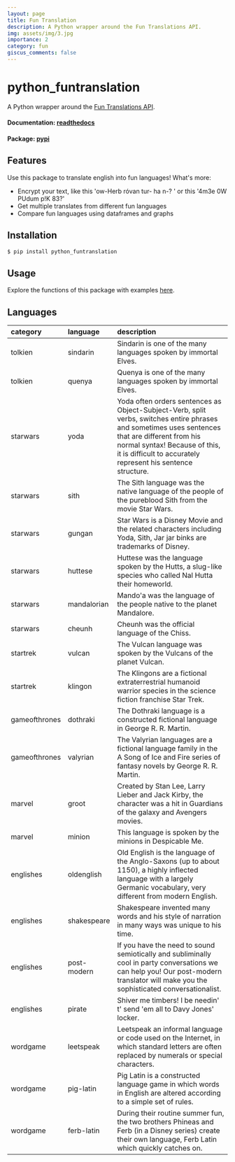 ```yaml
---
layout: page
title: Fun Translation
description: A Python wrapper around the Fun Translations API.
img: assets/img/3.jpg
importance: 2
category: fun
giscus_comments: false
---
```



# python_funtranslation

A Python wrapper around the [Fun Translations API](https://funtranslations.com/api/).

#### Documentation: [readthedocs](https://python-funtranslation.readthedocs.io/)

#### Package: [pypi](https://pypi.org/project/python_funtranslation/)

## Features

Use this package to translate english into fun languages! 
What's more: 
- Encrypt your text, like this 'ow-Herb róvan tur- ha n-? ' or this '4m3e 0W PUdum p!K 83?'
- Get multiple translates from different fun languages
- Compare fun languages using dataframes and graphs


## Installation

```bash
$ pip install python_funtranslation
```

## Usage

Explore the functions of this package with examples [here](https://python-funtranslation.readthedocs.io/en/latest/autoapi/python_funtranslation/python_funtranslation/index.html#python_funtranslation.python_funtranslation.get_full_description).




## Languages


| category      | language    | description                                                                                                                                                                                                                                     |
|:--------------|:------------|:------------------------------------------------------------------------------------------------------------------------------------------------------------------------------------------------------------------------------------------------|
| tolkien       | sindarin    | Sindarin is one of the many languages spoken by immortal Elves.                                                                                                                                                                                  |
| tolkien       | quenya      | Quenya is one of the many languages spoken by immortal Elves.                                                                                                                                                                                    |
| starwars      | yoda        | Yoda often orders sentences as Object-Subject-Verb, split verbs, switches entire phrases and sometimes uses sentences that are different from his normal syntax! Because of this, it is difficult to accurately represent his sentence structure. |
| starwars      | sith        | The Sith language was the native language of the people of the pureblood Sith from the movie Star Wars.                                                                                                                                          |
| starwars      | gungan      | Star Wars is a Disney Movie and the related characters including Yoda, Sith, Jar jar binks are trademarks of Disney.                                                                                                                           |
| starwars      | huttese     | Huttese was the language spoken by the Hutts, a slug-like species who called Nal Hutta their homeworld.                                                                                                                                          |
| starwars      | mandalorian | Mando'a was the language of the people native to the planet Mandalore.                                                                                                                                                                           |
| starwars      | cheunh      | Cheunh was the official language of the Chiss.                                                                                                                                                                                                   |
| startrek      | vulcan      | The Vulcan language was spoken by the Vulcans of the planet Vulcan.                                                                                                                                                                              |
| startrek      | klingon     | The Klingons are a fictional extraterrestrial humanoid warrior species in the science fiction franchise Star Trek.                                                                                                                               |
| gameofthrones | dothraki    | The Dothraki language is a constructed fictional language in George R. R. Martin.                                                                                                                                                                 |
| gameofthrones | valyrian    | The Valyrian languages are a fictional language family in the A Song of Ice and Fire series of fantasy novels by George R. R. Martin.                                                                                                         |
| marvel        | groot       | Created by Stan Lee, Larry Lieber and Jack Kirby, the character was a hit in Guardians of the galaxy and Avengers movies.                                                                                                                        |
| marvel        | minion      | This language is spoken by the minions in Despicable Me.                                                                                                                                                                                         |
| englishes     | oldenglish  | Old English is the language of the Anglo-Saxons (up to about 1150), a highly inflected language with a largely Germanic vocabulary, very different from modern English.                                                                   |
| englishes     | shakespeare | Shakespeare invented many words and his style of narration in many ways was unique to his time.                                                                                                                                                  |
| englishes     | post-modern | If you have the need to sound semiotically and subliminally cool in party conversations we can help you! Our post-modern translator will make you the sophisticated conversationalist.                                                         |
| englishes     | pirate      | Shiver me timbers! I be needin' t' send 'em all to Davy Jones' locker.                                                                                                                                                                           |
| wordgame      | leetspeak   | Leetspeak an informal language or code used on the Internet, in which standard letters are often replaced by numerals or special characters.                                                                                                     |
| wordgame      | pig-latin   | Pig Latin is a constructed language game in which words in English are altered according to a simple set of rules.                                                                                                                               |
| wordgame      | ferb-latin  | During their routine summer fun, the two brothers Phineas and Ferb (in a Disney series) create their own language, Ferb Latin which quickly catches on.                                      |

